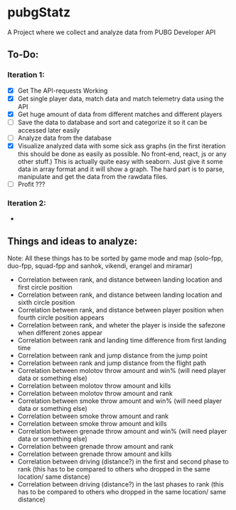 # pubgStatz

A Project where we collect and analyze data from PUBG Developer API

## To-Do:
### Iteration 1: 
- [x] Get The API-requests Working
- [x] Get single player data, match data and match telemetry data using the API
- [x] Get huge amount of data from different matches and different players
- [ ] Save the data to database and sort and categorize it so it can be accessed later easily
- [ ] Analyze data from the database 
- [x] Visualize analyzed data with some sick ass graphs (in the first iteration this should be done as easily as possible. No front-end, react, js or any other stuff.) This is actually quite easy with seaborn. Just give it some data in array format and it will show a graph. The hard part is to parse, manipulate  and get the data from the rawdata files.
- [ ] Profit ???

### Iteration 2: 
-




## Things and ideas to analyze:
Note: All these things has to be sorted by game mode and map (solo-fpp, duo-fpp, squad-fpp and sanhok, vikendi, erangel and miramar) 
* Correlation between rank, and distance between landing location and first circle position
* Correlation between rank, and distance between landing location and sixth circle position
* Correlation between rank, and distance between player position when fourth circle position appears
* Correlation between rank, and wheter the player is inside the safezone when different zones appear
* Correlation between rank and landing time difference from first landing time
* Correlation between rank and jump distance from the jump point
* Correlation between rank and jump distance from the flight path
* Correlation between molotov throw amount and win% (will need player data or something else)
* Correlation between molotov throw amount and kills
* Correlation between molotov throw amount and rank
* Correlation between smoke throw amount and win% (will need player data or something else)
* Correlation between smoke throw amount and rank
* Correlation between smoke throw amount and kills
* Correlation between grenade throw amount and win% (will need player data or something else)
* Correlation between grenade throw amount and rank
* Correlation between grenade throw amount and kills
* Correlation between driving (distance?) in the first and second phase to rank (this has to be compared to others who dropped in the same location/ same distance)
* Correlation between driving (distance?) in the last phases to rank (this has to be compared to others who dropped in the same location/ same distance)



